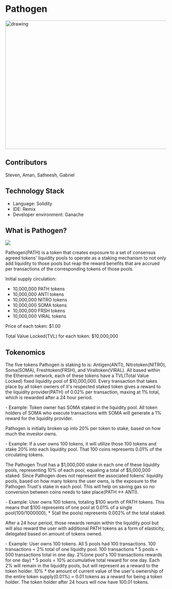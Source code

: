# Pathogen

<img src="https://www.creative-biolabs.com/vaccine/images/Pathogen-Target-Based-Vaccine-Design-Fig.2.jpg" alt="drawing" width="650" height="400"/>

## Contributors
Steven, Aman, Satheesh, Gabriel

## Technology Stack
- Language: Solidity
- IDE: Remix
- Developer environment: Ganache

## What is Pathogen?

<img src="https://i.ibb.co/NrmRn50/pathogen.jpg" >

Pathogen(PATH) is a token that creates exposure to a set of consensus agreed tokens' liquidity pools to operate as a staking mechanism to not only add liquidity to those pools but reap the reward benefits that are accrued per transactions of the corresponding tokens of those pools.</p>

Initial supply circulation: </p>
- 10,000,000 PATH tokens
- 10,000,000 ANTI tokens
- 10,000,000 NITRO tokens
- 10,000,000 SOMA tokens
- 10,000,000 FRSH tokens
- 10,000,000 VIRAL tokens </p>

Price of each token: $1.00</p>

Total Value Locked(TVL) for each token: $10,000,000</p>

## Tokenomics
</p>
The five tokens Pathogen is staking to is: Antigen(ANTI), Nitrotoken(NITRO), Soma(SOMA), Freshtoken(FRSH), and Viraltoken(VIRAL). All based within the Ethereum network, each of these tokens have a TVL(Total Value Locked) fixed liquidity pool of $10,000,000. Every transaction that takes place by all token owners of it's respected staked token gives a reward to the liquidity provider(PATH) of 0.02% per transaction, maxing at 1% total, which is rewarded after a 24 hour period.</p>
 - Example: Token owner has SOMA staked in the liquidity pool. All token holders of SOMA who execute transactions with SOMA will generate a 1% reward for the liquidity provider. </p>
Pathogen is initially broken up into 20% per token to stake, based on how much the investor owns. </p>
 - Example: If a user owns 100 tokens, it will utilize those 100 tokens and stake 20% into each liquidity pool. That 100 coins represents 0.01% of the circulating tokens. </p>
The Pathogen Trust has a $1,000,000 stake in each one of these liquidity pools, representing 10% of each pool, equaling a total of $5,000,000 staked. Since Pathogen does not represent the associated tokens' liquidity pools, based on how many tokens the user owns, is the exposure to the Pathogen Trust's stake in each pool. This will help on saving gas so no conversion between coins needs to take place(PATH <-> ANTI). </p>
- Example: User owns 100 tokens, totaling $100 worth of PATH tokens. This means that $100 represents of one pool at 0.01% of a single pool(100/1000000), * 5(all the pools) represents 0.002% of the total staked. </p>
After a 24 hour period, those rewards remain within the liquidity pool but will also reward the user with additional PATH tokens as a form of elasticity, delegated based on amount of tokens owned. </p>
- Example: User owns 100 tokens. All 5 pools had 100 transactions. 100 transactions = 2% total of one liquidty pool. 100 transactions * 5 pools = 500 transactions total in one day. 2%(one pool's 100 transactions rewards for one day) * 5 pools = 10% accumulative total reward for one day. Each 2% will remain in the liquidity pools, but will represent as a reward to the token holder. 10% * the amount of current value of the user's ownership of the entire token supply(0.01%) = 0.01 tokens as a reward for being a token holder. The token holder after 24 hours will now have 100.01 tokens.
